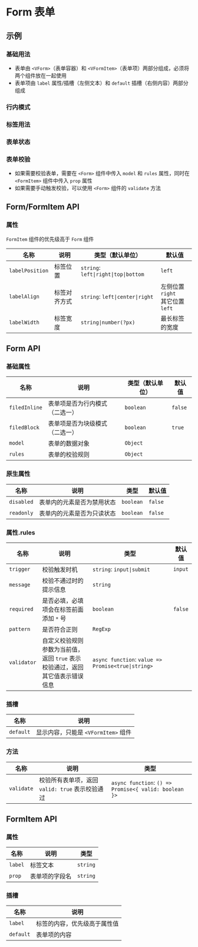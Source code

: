 # Form 表单

## 示例

### 基础用法

- 表单由 `<VForm>`（表单容器）和 `<VFormItem>`（表单项）两部分组成，必须将两个组件放在一起使用
- 表单项由 `label` 属性/插槽（左侧文本）和 `default` 插槽（右侧内容）两部分组成

<preview path="./demos/basic.vue"></preview>

### 行内模式

<preview path="./demos/filed-display.vue"></preview>

### 标签用法

<preview path="./demos/label.vue"></preview>

### 表单状态

<preview path="./demos/state.vue"></preview>

### 表单校验

- 如果需要校验表单，需要在 `<Form>` 组件中传入 `model` 和 `rules` 属性，同时在 `<FormItem>` 组件中传入 `prop` 属性
- 如果需要手动触发校验，可以使用 `<Form>` 组件的 `validate` 方法

<preview path="./demos/valid.vue"></preview>

## Form/FormItem API

### 属性

`FormItem` 组件的优先级高于 `Form` 组件

| 名称            | 说明         | 类型（默认单位）                     | 默认值                                |
| --------------- | ------------ | ------------------------------------ | ------------------------------------- |
| `labelPosition` | 标签位置     | `string`: `left\|right\|top\|bottom` | `left`                                |
| `labelAlign`    | 标签对齐方式 | `string`: `left\|center\|right`      | 左侧位置 `right` <br> 其它位置 `left` |
| `labelWidth`    | 标签宽度     | `string\|number(?px)`                | 最长标签的宽度                        |

## Form API

### 基础属性

| 名称          | 说明                           | 类型（默认单位） | 默认值  |
| ------------- | ------------------------------ | ---------------- | ------- |
| `filedInline` | 表单项是否为行内模式（二选一） | `boolean`        | `false` |
| `filedBlock`  | 表单项是否为块级模式（二选一） | `boolean`        | `true`  |
| `model`       | 表单的数据对象                 | `Object`         |         |
| `rules`       | 表单的校验规则                 | `Object`         |         |

### 原生属性

<!--@include: @/component/@parts/api-native.md-->

| 名称       | 说明                       | 类型      | 默认值  |
| ---------- | -------------------------- | --------- | ------- |
| `disabled` | 表单内的元素是否为禁用状态 | `boolean` | `false` |
| `readonly` | 表单内的元素是否为只读状态 | `boolean` | `false` |

### 属性.rules

| 名称        | 说明                                                                               | 类型                                               | 默认值  |
| ----------- | ---------------------------------------------------------------------------------- | -------------------------------------------------- | ------- |
| `trigger`   | 校验触发时机                                                                       | `string`: `input\|submit`                          | `input` |
| `message`   | 校验不通过时的提示信息                                                             | `string`                                           |         |
| `required`  | 是否必填，必填项会在标签前面添加 `*` 号                                            | `boolean`                                          | `false` |
| `pattern`   | 是否符合正则                                                                       | `RegExp`                                           |         |
| `validator` | 自定义校验规则 <br> 参数为当前值，返回 `true` 表示校验通过，返回其它值表示错误信息 | `async function`: `value => Promise<true\|string>` |         |

### 插槽

| 名称      | 说明                                |
| --------- | ----------------------------------- |
| `default` | 显示内容，只能是 `<VFormItem>` 组件 |

### 方法

| 名称       | 说明                                            | 类型                                                  |
| ---------- | ----------------------------------------------- | ----------------------------------------------------- |
| `validate` | 校验所有表单项，返回 `valid: true` 表示校验通过 | `async function`: `() => Promise<{ valid: boolean }>` |

## FormItem API

### 属性

| 名称    | 说明           | 类型     |
| ------- | -------------- | -------- |
| `label` | 标签文本       | `string` |
| `prop`  | 表单项的字段名 | `string` |

### 插槽

| 名称      | 说明                         |
| --------- | ---------------------------- |
| `label`   | 标签的内容，优先级高于属性值 |
| `default` | 表单项的内容                 |
